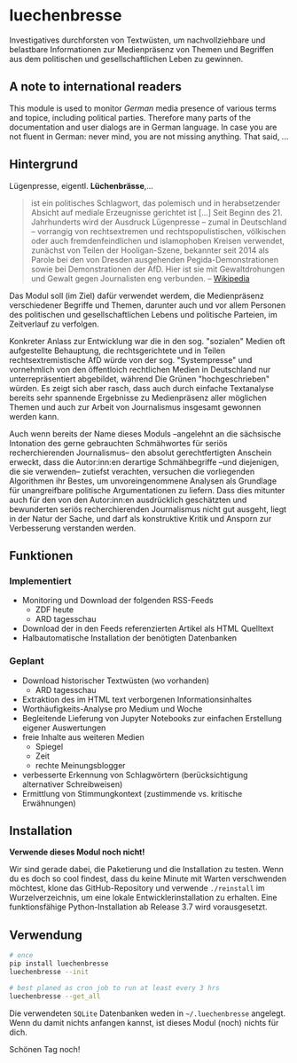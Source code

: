# luechenbresse

Investigatives durchforsten von Textwüsten, um nachvollziehbare und belastbare Informationen zur Medienpräsenz 
von Themen und Begriffen aus dem politischen und gesellschaftlichen Leben zu gewinnen.

## A note to international readers

This module is used to monitor _German_ media presence of various terms and topice, including political
parties. Therefore many parts of the documentation and user dialogs are in German language. In case you
are not fluent in German: never mind, you are not missing anything. That said, ...


## Hintergrund

Lügenpresse, eigentl. **Lüchenbrässe**,...
> ist ein politisches Schlagwort, das polemisch und in herabsetzender Absicht auf mediale Erzeugnisse 
> gerichtet ist [...] Seit Beginn des 21. Jahrhunderts wird der Ausdruck Lügenpresse – zumal in Deutschland – 
> vorrangig von rechtsextremen und rechtspopulistischen, völkischen oder auch fremdenfeindlichen und islamophoben Kreisen 
> verwendet, zunächst von Teilen der Hooligan-Szene, bekannter seit 2014 als Parole bei den von Dresden ausgehenden 
> Pegida-Demonstrationen sowie bei Demonstrationen der AfD. Hier ist sie mit Gewaltdrohungen und Gewalt gegen Journalisten 
> eng verbunden. – [Wikipedia](https://de.wikipedia.org/wiki/Lügenpresse)

Das Modul soll (im Ziel) dafür verwendet werdem, die Medienpräsenz verschiedener Begriffe und Themen,
darunter auch und vor allem Personen des politischen und gesellschaftlichen Lebens und politische Parteien, 
im Zeitverlauf zu verfolgen.

Konkreter Anlass zur Entwicklung war die in den sog. "sozialen" Medien oft aufgestellte Behauptung, 
die rechtsgerichtete und in Teilen rechtsextremistische AfD würde von der sog. "Systempresse" und 
vornehmlich von den öffentloich rechtlichen Medien in Deutschland nur unterrepräsentiert abgebildet,
während Die Grünen "hochgeschrieben" würden.
Es zeigt sich aber rasch, dass auch durch einfache Textanalyse bereits sehr spannende Ergebnisse zu
Medienpräsenz aller möglichen Themen und auch zur Arbeit von Journalismus insgesamt gewonnen werden kann.

Auch wenn bereits der Name dieses Moduls –angelehnt an die sächsische Intonation des gerne gebrauchten Schmähwortes für seriös 
recherchierenden Journalismus– den absolut gerechtfertigten Anschein erweckt, dass die Autor:inn:en derartige 
Schmähbegriffe –und diejenigen, die sie verwenden– zutiefst verachten, versuchen die vorliegenden Algorithmen ihr Bestes, 
um unvoreingenommene Analysen als Grundlage für unangreifbare politische Argumentationen zu liefern.  Dass dies mitunter auch 
für den von den Autor:inn:en ausdrücklich geschätzten und bewunderten seriös recherchierenden Journalismus 
nicht gut ausgeht, liegt in der Natur der Sache, und darf als konstruktive Kritik und Ansporn zur Verbesserung 
verstanden werden.

## Funktionen

### Implementiert

- Monitoring und Download der folgenden RSS-Feeds
  - ZDF heute
  - ARD tagesschau
- Download der in den Feeds referenzierten Artikel als HTML Quelltext
- Halbautomatische Installation der benötigten Datenbanken

### Geplant

- Download historischer Textwüsten (wo vorhanden)
  - ARD tagesschau
- Extraktion des im HTML text verborgenen Informationsinhaltes
- Worthäufigkeits-Analyse pro Medium und Woche
- Begleitende Lieferung von Jupyter Notebooks zur einfachen Erstellung eigener Auswertungen
- freie Inhalte aus weiteren Medien
  - Spiegel
  - Zeit
  - rechte Meinungsblogger
- verbesserte Erkennung von Schlagwörtern (berücksichtigung alternativer Schreibweisen)
- Ermittlung von Stimmungkontext (zustimmende vs. kritische Erwähnungen)

## Installation

**Verwende dieses Modul noch nicht!**

Wir sind gerade dabei, die Paketierung und die Installation zu testen. Wenn du es doch so cool findest, dass du keine
Minute mit Warten verschwenden möchtest, klone das GitHub-Repository und verwende `./reinstall` im Wurzelverzeichnis,
um eine lokale Entwicklerinstallation zu erhalten. Eine funktionsfähige Python-Installation ab Release 3.7 wird 
vorausgesetzt. 

## Verwendung

```sh
# once
pip install luechenbresse
luechenbresse --init

# best planed as cron job to run at least every 3 hrs 
luechenbresse --get_all 
```

Die verwendeten `SQLite` Datenbanken weden in `~/.luechenbresse` angelegt. Wenn du damit nichts anfangen kannst,
ist dieses Modul (noch) nichts für dich.

Schönen Tag noch!
